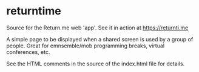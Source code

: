 # returntime
Source for the Return.me web 'app'. See it in action at https://returnti.me

A simple page to be displayed when a shared screen is used by a group of people. Great for emnsemble/mob programming breaks, virtual conferences, etc.

See the HTML comments in the source of the index.html file for details.
